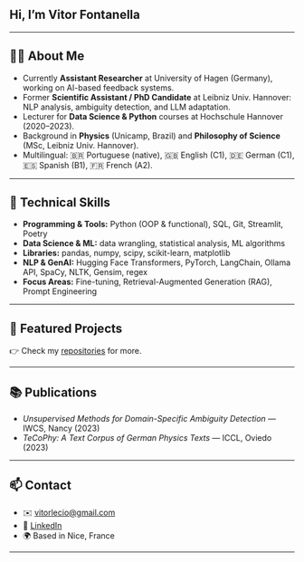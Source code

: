 ## Hi, I’m Vitor Fontanella

---
## 🧑‍💻 About Me
- Currently **Assistant Researcher** at University of Hagen (Germany), working on AI-based feedback systems.  
- Former **Scientific Assistant / PhD Candidate** at Leibniz Univ. Hannover: NLP analysis, ambiguity detection, and LLM adaptation.  
- Lecturer for **Data Science & Python** courses at Hochschule Hannover (2020–2023).  
- Background in **Physics** (Unicamp, Brazil) and **Philosophy of Science** (MSc, Leibniz Univ. Hannover).  
- Multilingual: 🇧🇷 Portuguese (native), 🇬🇧 English (C1), 🇩🇪 German (C1), 🇪🇸 Spanish (B1), 🇫🇷 French (A2).

---
## 🔧 Technical Skills
- **Programming & Tools:** Python (OOP & functional), SQL, Git, Streamlit, Poetry  
- **Data Science & ML:** data wrangling, statistical analysis, ML algorithms
- **Libraries:** pandas, numpy, scipy, scikit-learn, matplotlib  
- **NLP & GenAI:** Hugging Face Transformers, PyTorch, LangChain, Ollama API, SpaCy, NLTK, Gensim, regex  
- **Focus Areas:** Fine-tuning, Retrieval-Augmented Generation (RAG), Prompt Engineering

---
## 🚀 Featured Projects

👉 Check my [repositories](https://github.com/vitorlecio?tab=repositories) for more.  

---
## 📚 Publications
- *Unsupervised Methods for Domain-Specific Ambiguity Detection* — IWCS, Nancy (2023)  
- *TeCoPhy: A Text Corpus of German Physics Texts* — ICCL, Oviedo (2023)  

---
## 📫 Contact
- ✉️ [vitorlecio@gmail.com](mailto:vitorlecio@gmail.com)  
- 💼 [LinkedIn](https://www.linkedin.com/in/vitor-fontanella/)  
- 🌍 Based in Nice, France  
---


